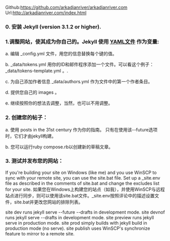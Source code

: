 Github:https://github.com/arkadianriver/arkadianriver.com
Url:http://arkadianriver.com/index.html

### 0. 安装 Jekyll (version 3.1.2 or higher).

### 1.调整网站，使其成为你自己的。Jekyll 使用 [YAML文件](http://www.yaml.org/start.html) 作为变量:

a. 编辑 _config.yml 文件，用您的信息替换每个键的值。

b.  _data/tokens.yml 用你的ID和邮件程序添加一个文件。可以看这个例子： _data/tokens-template.yml 。.

c. 为自己添加作者信息 _data/authors.yml 作为文件中的第一个作者条目。

d. 提供您自己的 images 。

e. 继续按照你的想法去调整，当然，也可以不用调整。

### 2. 创建您的帖子：

a. 使用 posts in the 31st century 作为你的指南。 只有在使用该--future选项时，它们才由jekyll构建。

b. 您可以运行ruby compose.rb以创建新的草稿文章。

### 3. 测试并发布您的网站：

If you're building your site on Windows (like me) and you use WinSCP to sync with your remote site, you can use the site.bat file. Set up a _site.env file as described in the comments of site.bat and change the excludes list for your site.
如果您在Windows上构建您的站点（如我），并使用WinSCP与远程站点进行同步，则可以使用该site.bat文件。_site.env按照评论中的描述设置文件，site.bat并更改您网站的排除列表。

site dev runs jekyll serve --future --drafts in development mode.
site devnof runs jekyll serve --drafts in development mode.
site preview runs jekyll serve in production mode.
site prod simply builds with jekyll build in production mode (no serve).
site publish uses WinSCP's synchronize feature to mirror to a remote site.